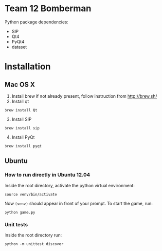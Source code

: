 Team 12 Bomberman
=================

Python package dependencies:
- SIP
- Qt4
- PyQt4
- dataset

# Installation

## Mac OS X

1. Install brew if not already present, follow instruction from http://brew.sh/
2. Install qt
```
brew install Qt
```
3. Install SIP
```
brew install sip
```
4. Install PyQt
```
brew install pyqt
```

## Ubuntu


### How to run directly in Ubuntu 12.04

Inside the root directory, activate the python virtual environment:
```
source venv/bin/activate
```

Now `(venv)` should appear in front of your prompt. To start the game, run:
```
python game.py
```

### Unit tests
Inside the root directory run:
```
python -m unittest discover
```
